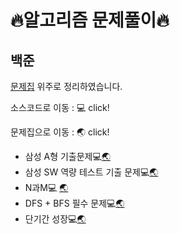 # :fire:알고리즘 문제풀이:fire:



## 백준

[문제집](https://www.acmicpc.net/workbook/top) 위주로 정리하였습니다.

소스코드로 이동 : :computer: click!​  

문제집으로 이동 : :earth_asia: click!

- 삼성 A형 기출문제:computer:[:earth_asia:](https://www.acmicpc.net/workbook/view/2771)
- 삼성 SW 역량 테스트 기출 문제:computer:[:earth_asia:](https://www.acmicpc.net/workbook/view/1152)
- N과M:computer: [:earth_asia:](https://www.acmicpc.net/workbook/view/2052)
- DFS + BFS 필수 문제:computer:[:earth_asia:](https://www.acmicpc.net/workbook/view/1983)
- 단기간 성장:computer:[:earth_asia:](https://www.acmicpc.net/workbook/view/4349)

